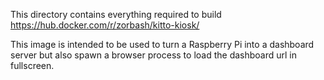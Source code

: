 This directory contains everything required to build https://hub.docker.com/r/zorbash/kitto-kiosk/

This image is intended to be used to turn a Raspberry Pi into a dashboard server
but also spawn a browser process to load the dashboard url in fullscreen.

